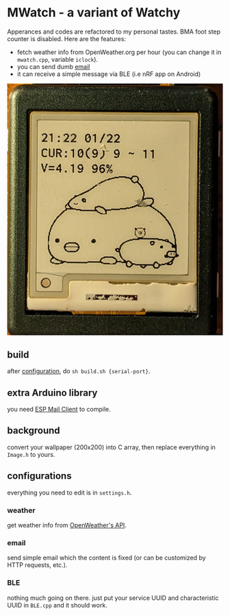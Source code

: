 # MWatch - a variant of Watchy

Apperances and codes are refactored to my personal tastes. BMA foot step counter is disabled. Here are the features:
- fetch weather info from OpenWeather.org per hour (you can change it in `mwatch.cpp`, variable `iclock`).
- you can send dumb [email](#email)
- it can receive a simple message via BLE (i.e nRF app on Android) 

![](./example.jpg)

## build

after [configuration](#configurations), do `sh build.sh {serial-port}`.

## extra Arduino library

you need [ESP Mail Client](https://www.arduino.cc/reference/en/libraries/esp-mail-client/) to compile.

## background

convert your wallpaper (200x200) into C array, then replace everything in `Image.h` to yours.


## configurations

everything you need to edit is in `settings.h`.

### weather

get weather info from [OpenWeather's API](https://openweathermap.org/current).

### email

send simple email which the content is fixed (or can be customized by HTTP requests, etc.).

### BLE

nothing much going on there. just put your service UUID and characteristic UUID in `BLE.cpp` and it should work.

